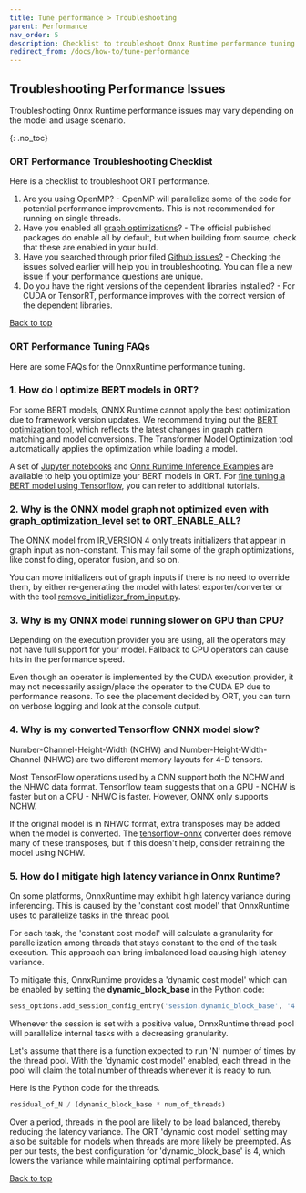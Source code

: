 ```yaml
---
title: Tune performance > Troubleshooting
parent: Performance
nav_order: 5
description: Checklist to troubleshoot Onnx Runtime performance tuning issues and Frequently Asked Questions.
redirect_from: /docs/how-to/tune-performance
---
```

<div class="container">


## Troubleshooting Performance Issues

Troubleshooting Onnx Runtime performance issues may vary depending on the model and usage scenario.

{: .no_toc}
### ORT Performance Troubleshooting Checklist

Here is a checklist to troubleshoot ORT performance.

1. Are you using OpenMP? - OpenMP will parallelize some of the code for potential performance improvements. This is not recommended for running on single threads.
2. Have you enabled all [graph optimizations](graph-optimizations.md)? - The official published packages do enable all by default, but when building from source, check that these are enabled in your build.
3. Have you searched through prior filed [Github issues?](https://github.com/microsoft/onnxruntime/issues) - Checking the issues solved earlier will help you in troubleshooting. You can file a new issue if your performance questions are unique.
4. Do you have the right versions of the dependent libraries installed? - For CUDA or TensorRT, performance improves with the correct version of the dependent libraries.


<p><a href="#" id="back-to-top">Back to top</a></p>

### ORT Performance Tuning FAQs

Here are some FAQs for the OnnxRuntime performance tuning.

### 1. How do I optimize BERT models in ORT?

For some BERT models, ONNX Runtime cannot apply the best optimization due to framework version updates. We recommend trying out the [BERT optimization tool](https://github.com/microsoft/onnxruntime/tree/master/onnxruntime/python/tools/transformers), which reflects the latest changes in graph pattern matching and model conversions. The Transformer Model Optimization tool automatically applies the optimization while loading a model. 

A set of [Jupyter notebooks](https://github.com/microsoft/onnxruntime/tree/master/onnxruntime/python/tools/transformers/notebooks) and [Onnx Runtime Inference Examples](https://github.com/microsoft/onnxruntime-inference-examples/) are available to help you optimize your BERT models in ORT. For [fine tuning a BERT model using Tensorflow](https://www.tensorflow.org/text/tutorials/fine_tune_bert), you can refer to additional tutorials.


### 2. Why is the ONNX model graph not optimized even with graph_optimization_level set to ORT_ENABLE_ALL?

The ONNX model from IR_VERSION 4 only treats initializers that appear in graph input as non-constant. This may fail some of the graph optimizations, like const folding, operator fusion, and so on.

You can move initializers out of graph inputs if there is no need to override them, by either re-generating the model with latest exporter/converter or with the tool [remove_initializer_from_input.py](https://github.com/microsoft/onnxruntime/tree/master/tools/python/remove_initializer_from_input.py).

### 3. Why is my ONNX model running slower on GPU than CPU?

Depending on the execution provider you are using, all the operators may not have full support for your model. Fallback to CPU operators can cause hits in the performance speed.

Even though an operator is implemented by the CUDA execution provider, it may not necessarily assign/place the operator to the CUDA EP due to performance reasons. To see the placement decided by ORT, you can turn on verbose logging and look at the console output.

### 4. Why is my converted Tensorflow ONNX model slow?

Number-Channel-Height-Width (NCHW) and Number-Height-Width-Channel (NHWC) are two different memory layouts for 4-D tensors.

Most TensorFlow operations used by a CNN support both the NCHW and the NHWC data format. Tensorflow team suggests that on a GPU - NCHW is faster but on a CPU - NHWC is faster. However, ONNX only supports NCHW.

If the original model is in NHWC format, extra transposes may be added when the model is converted. The [tensorflow-onnx](https://github.com/onnx/tensorflow-onnx) converter does remove many of these transposes, but if this doesn't help, consider retraining the model using NCHW.

### 5. How do I mitigate high latency variance in Onnx Runtime?

On some platforms, OnnxRuntime may exhibit high latency variance during inferencing. This is caused by the 'constant cost model' that OnnxRuntime uses to parallelize tasks in the thread pool.

For each task, the 'constant cost model' will calculate a granularity for parallelization among threads that stays constant to the end of the task execution. This approach can bring imbalanced load causing high latency variance.

To mitigate this, OnnxRuntime provides a 'dynamic cost model' which can be enabled by setting the **dynamic_block_base** in the Python code:

```python
sess_options.add_session_config_entry('session.dynamic_block_base', '4')
```

Whenever the session is set with a positive value, OnnxRuntime thread pool will parallelize internal tasks with a decreasing granularity.

Let's assume that there is a function expected to run 'N' number of times by the thread pool. With the 'dynamic cost model' enabled, each thread in the pool will claim the total number of threads whenever it is ready to run.

Here is the Python code for the threads.

```python
residual_of_N / (dynamic_block_base * num_of_threads)
```

Over a period, threads in the pool are likely to be load balanced, thereby reducing the latency variance. The ORT 'dynamic cost model' setting may also be suitable for models when threads are more likely be preempted. As per our tests, the best configuration for 'dynamic_block_base' is 4, which lowers the variance while maintaining optimal performance.

<p><a href="#" id="back-to-top">Back to top</a></p>

</div>